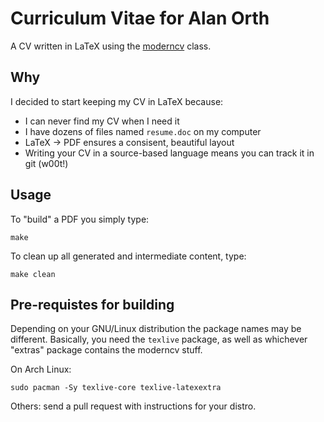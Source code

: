 # Curriculum Vitae for Alan Orth

A CV written in LaTeX using the [moderncv](http://www.ctan.org/pkg/moderncv) class.

## Why

I decided to start keeping my CV in LaTeX because:

* I can never find my CV when I need it
* I have dozens of files named `resume.doc` on my computer
* LaTeX -> PDF ensures a consisent, beautiful layout
* Writing your CV in a source-based language means you can track it in git (w00t!)

## Usage

To "build" a PDF you simply type:

	make

To clean up all generated and intermediate content, type:

	make clean

## Pre-requistes for building

Depending on your GNU/Linux distribution the package names may be different.  Basically,
you need the `texlive` package, as well as whichever "extras" package contains the
moderncv stuff.

On Arch Linux:

	sudo pacman -Sy texlive-core texlive-latexextra

Others: send a pull request with instructions for your distro.
